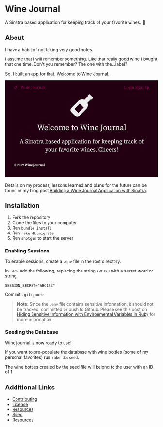 # Wine Journal

A Sinatra based application for keeping track of your favorite wines. 🍷

## About

I have a habit of not taking very good notes.

I assume that I will remember something. Like that really good wine I bought that one time. Don't you remember? The one with the...label?

So, I built an app for that. Welcome to Wine Journal.

![Screenshot of Wine Journal welcome page](/public/images/wine-journal-homepage.png)

Details on my process, lessons learned and plans for the future can be found in my blog post [Building a Wine Journal Application with Sinatra](https://shannoncrabill.com/blog/sinatra-crud-application/).

## Installation

1. Fork the repository
1. Clone the files to your computer
1. Run `bundle install`
1. Run `rake db:migrate`
1. Run `shotgun` to start the server

### Enabling Sessions

To enable sessions, create a `.env` file in the root directory.

In `.env` add the following, replacing the string `ABC123` with a secret word or string.

```
SESSION_SECRET="ABC123"
```
Commit `.gitignore`

> **Note**: Since the `.env` file contains sensitive information, it should not be tracked, committed or push to Github. Please see this post on [Hiding Sensitive Information with Environmental Variables in Ruby](https://shannoncrabill.com/blog/hiding-sensitive-information-with-environmental-variables-in-ruby/) for more information.

### Seeding the Database

Wine journal is now ready to use!

If you want to pre-populate the database with wine bottles (some of my personal favorites) run `rake db:seed`.

The wine bottles created by the seed file will belong to the user with an ID of 1.

## Additional Links

- [Contributing](CONTRIBUTING.md)
- [License](LICENSE.md)
- [Resources](RESOURCES.md)
- [Spec](spec.md)
- [Resources](RESOURCES.md)

